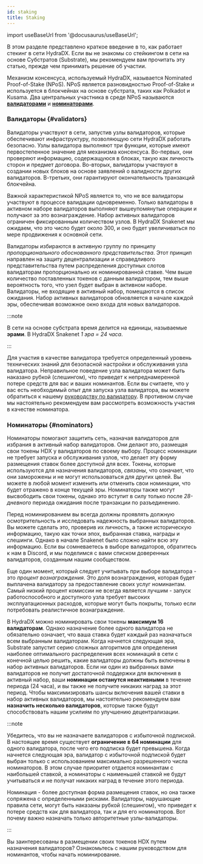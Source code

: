 ```yaml
---
id: staking
title: Staking
---
```


import useBaseUrl from '@docusaurus/useBaseUrl';

В этом разделе представлено краткое введение в то, как работает стекинг в сети HydraDX. Если вы не знакомы со стейкингом в сети на основе Субстратов (Substrate), мы рекомендуем вам прочитать эту статью, прежде чем принимать решение об участии.

Механизм консенсуса, используемый HydraDX, называется Nominated Proof-of-Stake (NPoS). NPoS является разновидностью Proof-of-Stake и используется в блокчейнах на основе субстрата, таких как Polkadot и Kusama. Два центральных участника в среде NPoS называются [**валидаторами**](#validators) и [**номинаторами**](#nominators).

### Валидаторы {#validators}

Валидаторы участвуют в сети, запустив узлы валидаторов, которые обеспечивают инфраструктуру, позволяющую сети HydraDX работать безопасно. Узлы валидатора выполняют три функции, которые имеют первостепенное значение для механизма консенсуса. Во-первых, они проверяют информацию, содержащуюся в блоках, такую как личность сторон и предмет договора. Во-вторых, валидаторы участвуют в создании новых блоков на основе заявлений о валидности других валидаторов. В-третьих, они гарантируют окончательность транзакций блокчейна.

Важной характеристикой NPoS является то, что не все валидаторы участвуют в процессе валидации одновременно. Только валидаторы в активном наборе валидаторов выполняют вышеупомянутые операции и получают за это вознаграждение. Набор активных валидаторов ограничен фиксированным количеством узлов. В HydraDX Snakenet мы ожидаем, что это число будет около 300, и оно будет увеличиваться по мере продвижения к основной сети.

Валидаторы избираются в активную группу по принципу *пропорционального обоснованного представительства*. Этот принцип направлен на защиту децентрализации и справедливого представительства путем распределения доступных слотов валидаторам пропорционально их номинированной ставке. Чем выше количество поставленных токенов с данным валидатором, тем выше вероятность того, что узел будет выбран в активном наборе. Валидаторы, не входящие в активный набор, помещаются в список ожидания. Набор активных валидаторов обновляется в начале каждой эры, обеспечивая возможное окно входа для новых валидаторов.

:::note

В сети на основе субстрата время делится на единицы, называемые **эрами**. В HydraDX Snakenet *1 эра = 24 часа*.

:::

Для участия в качестве валидатора требуется определенный уровень технических знаний для безопасной настройки и обслуживания узла валидатора. Неправильное поведение узла валидатора может быть наказано рубкой (слешингом), что приведет к непреднамеренной потере средств для вас и ваших номинантов. Если вы считаете, что у вас есть необходимый опыт для запуска узла валидатора, вы можете обратиться к нашему [руководству по валидатору](/node_setup). В противном случае мы настоятельно рекомендуем вам рассмотреть возможность участия в качестве номинатора.

### Номинаторы {#nominators}

Номинаторы помогают защитить сеть, назначая валидаторов для избрания в активный набор валидаторов. Они делают это, размещая свои токены HDX у валидаторов по своему выбору. Процесс номинации не требует запуска и обслуживания узлов, что делает эту форму размещения ставок более доступной для всех. Токены, которые используются для назначения валидаторов, *связаны*, что означает, что они заморожены и не могут использоваться для других целей. Вы можете в любой момент изменить или отменить свои номинации, что будет отражено в конце текущей эры. Номинаторы также могут высвободить свои токены, однако это вступит в силу только после *28-дневного* периода ожидания после транзакции по разъединению.

Перед номинированием вы всегда должны проявлять должную осмотрительность и исследовать надежность выбранных валидаторов. Вы можете сделать это, проверив их личность, а также историческую информацию, такую как точки эпох, выбранная ставка, награды и слешинги. Однако в начале Snakenet было сложно найти всю эту информацию. Если вы сомневаетесь в выборе валидаторов, обратитесь к нам в Discord, и мы поделимся с вами списком доверенных валидаторов, созданным нашим сообществом.

Еще один момент, который следует учитывать при выборе валидатора - это *процент вознаграждения*. Это доля вознаграждения, которая будет выплачена валидатору за предоставление своих услуг номинантам. Самый низкий процент комиссии не всегда является лучшим - запуск работоспособного и доступного узла требует высоких эксплуатационных расходов, которые могут быть покрыты, только если потребовать реалистичное вознаграждение.

В HydraDX можно номинировать свои токены **максимум 16 валидаторам**. Однако назначение более одного валидатора не обязательно означает, что ваша ставка будет каждый раз назначаться всем выбранным валидаторам. Когда начнется следующая эра, Substrate запустит серию сложных алгоритмов для определения наиболее оптимального распределения всех номинаций в сети с конечной целью решить, какие валидаторы должны быть включены в набор активных валидаторов. Если ни один из выбранных вами валидаторов не получит достаточной поддержки для включения в активный набор, ваши **номинации останутся неактивными** в течение периода (24 часа), и вы также не получите никаких наград за этот период. Чтобы максимизировать шансы включения вашей ставки в набор активных валидаторов, мы настоятельно рекомендуем вам **назначить несколько валидаторов**, которые также будут способствовать нашим усилиям по улучшению децентрализации.

:::note

Убедитесь, что вы не назначаете валидаторов с избыточной подпиской. В настоящее время существует **ограничение в 64 номинации** для одного валидатора, после чего его подписка будет превышена. Когда начнется следующая эра, валидатор с избыточной подпиской будет выбран только с использованием максимально разрешенного числа номинаторов. В этом случае приоритет отдается номинантам с наибольшей ставкой, а номинаторы с наименьшей ставкой не будут учитываться и не получат никаких наград в течение этого периода.

Номинация - более доступная форма размещения ставок, но она также сопряжена с определенными рисками. Валидаторы, нарушающие правила сети, могут быть наказаны рубкой (слешингом), что приведет к потере средств как для валидатора, так и для его номинаторов. Вот почему важно назначать только авторитетные узлы-валидаторы.

:::

Вы заинтересованы в размещении своих токенов HDX путем назначения валидаторов? Ознакомьтесь с нашим руководством для номинантов, чтобы начать номинирование.
